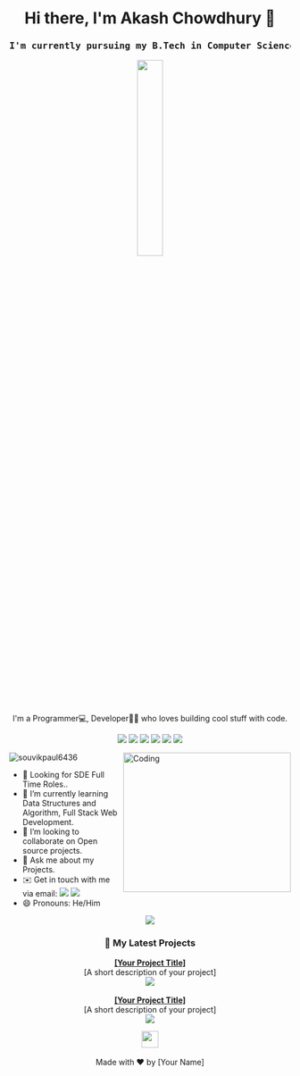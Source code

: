 <!-- Your header -->
<h1 align="center">Hi there, I'm Akash Chowdhury 👋</h1>
<h3 align="center"><pre>I'm currently pursuing my B.Tech in Computer Science & Engineering from NIT Agartala.</pre></h3>

<!-- Your introduction -->
<p align="center">
  <img src="https://media.giphy.com/media/l0HU7t9z45X9P9t28/giphy.gif" width="30%">
  <br>
  I'm a Programmer💻, Developer👨‍💻  who loves building cool stuff with code.
</p>

<!-- Your skills -->
<p align="center">
  <img src="https://img.shields.io/badge/Code-[C++]-informational?style=flat&logo=[Your programming language logo]&logoColor=white&color=[Your color]">
  <img src="https://img.shields.io/badge/Code-[Your second top programming language]-informational?style=flat&logo=[Your programming language logo]&logoColor=white&color=[Your color]">
  <img src="https://img.shields.io/badge/Code-[Your third top programming language]-informational?style=flat&logo=[Your programming language logo]&logoColor=white&color=[Your color]">
  <img src="https://img.shields.io/badge/Tools-[Your top tool or technology]-informational?style=flat&logo=[Your tool logo]&logoColor=white&color=[Your color]">
  <img src="https://img.shields.io/badge/Tools-[Your second top tool or technology]-informational?style=flat&logo=[Your tool logo]&logoColor=white&color=[Your color]">
  <img src="https://img.shields.io/badge/Tools-[Your third top tool or technology]-informational?style=flat&logo=[Your tool logo]&logoColor=white&color=[Your color]">
</p>

<!-- Visitors Badge -->
<img align="right" alt="Coding" width="300" height="250" src="https://github.com/Ayushparikh-code/Ayushparikh-code/blob/main/coding-freak%20(1).gif">
<p align="left"> <img src="https://komarev.com/ghpvc/?username=Akash-Chowdhury&label=Profile%20views&color=0e75b6&style=flat" alt="souvikpaul6436" /> </p>

<!-- Your content -->
- 👀 Looking for SDE Full Time Roles..
- 🌱  I’m currently learning Data Structures and Algorithm, Full Stack Web Development.
- 👯 I’m looking to collaborate on Open source projects.
- 💬 Ask me about my Projects.
- ✉️  Get in touch with me via email: [<img src="https://img.shields.io/badge/GMAIL-informational?style=flat&logo=[Your programming language logo]&logoColor=white&color=red">](mailto:chowdhuryakash950@gmail.com)   <a href="https://www.linkedin.com/in/akash-chowdhury-224467225/"><img src="https://img.shields.io/badge/LINKIDN-informational?style=flat&logo=[Your programming language logo]&logoColor=white&color=blue"></a>
- 😄 Pronouns: He/Him

<!-- Your GitHub stats -->
<p align="center">
  <img src="https://github-readme-stats.vercel.app/api?username=Akash-Chowdhury&show_icons=true&theme=radical">
</p>

<!-- Your latest projects -->
<h3 align="center">🚀 My Latest Projects</h3>

<p align="center">
  <a href="Your project link"><b>[Your Project Title]</b></a>
  <br/>
  [A short description of your project]
  <br/>
  <a href="Your project link"><img src="Your project image URL"></a>
  <br/>
  <br/>
  <a href="Your project link"><b>[Your Project Title]</b></a>
  <br/>
  [A short description of your project]
  <br/>
  <a href="Your project link"><img src="Your project image URL"></a>

</p>
<!-- Your footer -->
<p align="center">
  <a href="Your website link"><img src="Your logo URL" width="30"></a>
  <br/>
  <br/>
  Made with ❤️ by [Your Name]
</p>
